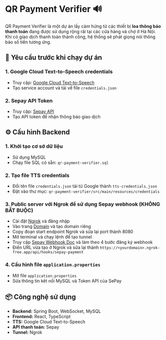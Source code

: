 # QR Payment Verifier 🔊

QR Payment Verifier là một dự án lấy cảm hứng từ các thiết bị **loa thông báo thanh toán** đang được sử dụng rộng rãi tại các cửa hàng và chợ ở Hà Nội. Khi có giao dịch thanh toán thành công, hệ thống sẽ phát giọng nói thông báo số tiền tương ứng.

## 🧰 Yêu cầu trước khi chạy dự án

### 1. Google Cloud Text-to-Speech credentials
- Truy cập: [Google Cloud Text-to-Speech](https://cloud.google.com/text-to-speech)
- Tạo service account và tải về file `credentials.json`

### 2. Sepay API Token
- Truy cập: [Sepay API](https://docs.sepay.vn/tao-api-token.html)
- Tạo API token để nhận thông báo giao dịch

## ⚙️ Cấu hình Backend

### 1. Khởi tạo cơ sở dữ liệu
- Sử dụng MySQL
- Chạy file SQL có sẵn: `qr-payment-verifier.sql`

### 2. Tạo file TTS credentials
- Đổi tên file `credentials.json` tải từ Google thành `tts-credentials.json`
- Đặt vào thư mục: `qr-payment-verifier/src/main/resources/credentials`

### 3. Public server với Ngrok để sử dụng Sepay webhook (KHÔNG BẮT BUỘC)
- Cài đặt [Ngrok](https://ngrok.com/) và đăng nhập
- Vào trang [Domain](https://dashboard.ngrok.com/domains) và tạo domain riêng
- Copy đoạn start endpoint Ngrok và sửa lại port thành 8080
- Mở terminal và chạy lệnh để tạo tunnel
- Truy cập [Sepay Webhook Doc](https://docs.sepay.vn/tich-hop-webhooks.html) và làm theo 4 bước đăng ký webhook
- Điền URL vừa tạo ở Ngrok và sửa lại thành `https://<yourdomain>.ngrok-free.app/api/hooks/sepay-payment`

### 4. Cấu hình file `application.properties`
- Mở file `application.properties`
- Sửa thông tin kêt nối MySQL và Token API của SePay


## 📦 Công nghệ sử dụng

- **Backend:** Spring Boot, WebSocket, MySQL
- **Frontend:** React, TypeScript
- **TTS:** Google Cloud Text-to-Speech
- **API thanh toán:** Sepay
- **Tunnel:** Ngrok